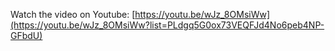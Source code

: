 Watch the video on Youtube: [https://youtu.be/wJz_8OMsiWw](https://youtu.be/wJz_8OMsiWw?list=PLdgq5G0ox73VEQFJd4No6peb4NP-GFbdU)